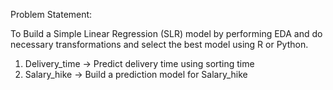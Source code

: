 Problem Statement:

To Build a Simple Linear Regression (SLR) model by performing EDA and do necessary transformations and select the best model using R or Python.

1) Delivery_time -> Predict delivery time using sorting time 
2) Salary_hike -> Build a prediction model for Salary_hike


